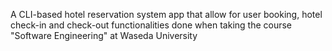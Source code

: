 A CLI-based hotel reservation system app that allow for user booking, hotel check-in and check-out functionalities done when taking the course "Software Engineering" at Waseda University 
